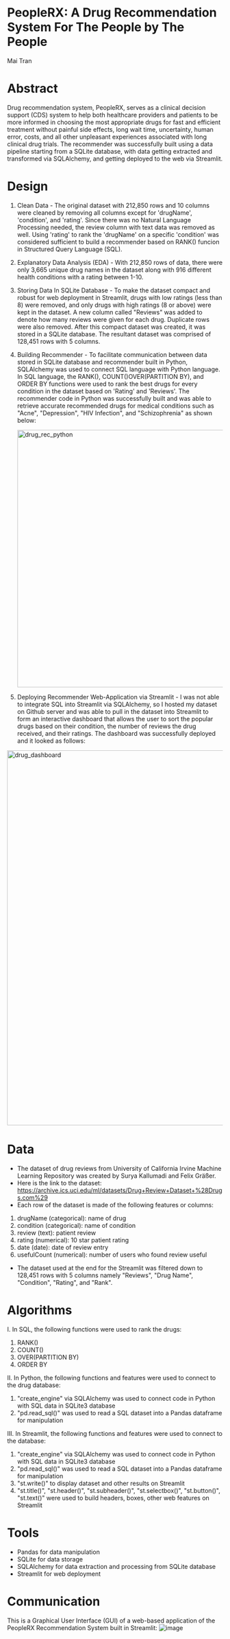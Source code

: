 # PeopleRX: A Drug Recommendation System For The People by The People
Mai Tran

# Abstract
Drug recommendation system, PeopleRX, serves as a clinical decision support (CDS) system to help both healthcare providers and patients to be more informed in choosing the most appropriate drugs for fast and efficient treatment without painful side effects, long wait time, uncertainty, human error, costs, and all other unpleasant experiences associated with long clinical drug trials. The recommender was successfully built using a data pipeline starting from a SQLite database, with data getting extracted and transformed via SQLAlchemy, and getting deployed to the web via Streamlit. 

# Design
1. Clean Data - The original dataset with 212,850 rows and 10 columns were cleaned by removing all columns except for 'drugName', 'condition', and 'rating'. Since there was no Natural Language Processing needed, the review column with text data was removed as well. Using 'rating' to rank the 'drugName' on a specific 'condition' was considered sufficient to build a recommender based on RANK() funcion in Structured Query Language (SQL). 

2. Explanatory Data Analysis (EDA) - With 212,850 rows of data, there were only 3,665 unique drug names in the dataset along with 916 different health conditions with a rating between 1-10. 

3. Storing Data In SQLite Database - To make the dataset compact and robust for web deployment in Streamlit, drugs with low ratings (less than 8) were removed, and only drugs with high ratings (8 or above) were kept in the dataset. A new column called "Reviews" was added to denote how many reviews were given for each drug. Duplicate rows were also removed. After this compact dataset was created, it was stored in a SQLite database. The resultant dataset was comprised of 128,451 rows with 5 columns. 

4. Building Recommender - To facilitate communication between data stored in SQLite database and recommender built in Python, SQLAlchemy was used to connect SQL language with Python language. In SQL language, the RANK(), COUNT()OVER(PARTITION BY), and ORDER BY functions were used to rank the best drugs for every condition in the dataset based on 'Rating' and 'Reviews'. The recommender code in Python was successfully built and was able to retrieve accurate recommended drugs for medical conditions such as "Acne", "Depression", "HIV Infection", and "Schizophrenia" as shown below:
  
    <img width="600" alt="drug_rec_python" src="https://user-images.githubusercontent.com/67651332/183768792-fba64425-ddae-4c90-a88c-74b75a937d9f.PNG">

5. Deploying Recommender Web-Application via Streamlit - I was not able to integrate SQL into Streamlit via SQLAlchemy, so I hosted my dataset on Github server and was able to pull in the dataset into Streamlit to form an interactive dashboard that allows the user to sort the popular drugs based on their condition, the number of reviews the drug received, and their ratings. The dashboard was successfully deployed and it looked as follows:

<img width="874" alt="drug_dashboard" src="https://user-images.githubusercontent.com/67651332/183779973-199285ff-aa77-4f8c-ac58-372707989e30.PNG">


# Data
- The dataset of drug reviews from University of California Irvine Machine Learning Repository was created by Surya Kallumadi and Felix Gräßer.
- Here is the link to the dataset: https://archive.ics.uci.edu/ml/datasets/Drug+Review+Dataset+%28Drugs.com%29
- Each row of the dataset is made of the following features or columns:
1. drugName (categorical): name of drug
2. condition (categorical): name of condition
3. review (text): patient review
4. rating (numerical): 10 star patient rating
5. date (date): date of review entry
6. usefulCount (numerical): number of users who found review useful
- The dataset used at the end for the Streamlit was filtered down to 128,451 rows with 5 columns namely "Reviews", "Drug Name", "Condition", "Rating", and "Rank".  

# Algorithms 
I. In SQL, the following functions were used to rank the drugs:
1. RANK()
2. COUNT()
3. OVER(PARTITION BY)
4. ORDER BY

II. In Python, the following functions and features were used to connect to the drug database:
1. "create_engine" via SQLAlchemy was used to connect code in Python with SQL data in SQLite3 database
2. "pd.read_sql()" was used to read a SQL dataset into a Pandas dataframe for manipulation

III. In Streamlit, the following functions and features were used to connect to the database:
1. "create_engine" via SQLAlchemy was used to connect code in Python with SQL data in SQLite3 database
2. "pd.read_sql()" was used to read a SQL dataset into a Pandas dataframe for manipulation
3. "st.write()" to display dataset and other results on Streamlit
4. "st.title()", "st.header()", "st.subheader()", "st.selectbox()", "st.button()", "st.text()" were used to build headers, boxes, other web features on Streamlit

# Tools
- Pandas for data manipulation
- SQLite for data storage
- SQLAlchemy for data extraction and processing from SQLite database
- Streamlit for web deployment

# Communication
This is a Graphical User Interface (GUI) of a web-based application of the PeopleRX Recommendation System built in Streamlit:
![image](https://user-images.githubusercontent.com/67651332/183754647-a6ad7995-d514-4f13-8123-18a1a4374e57.png)

